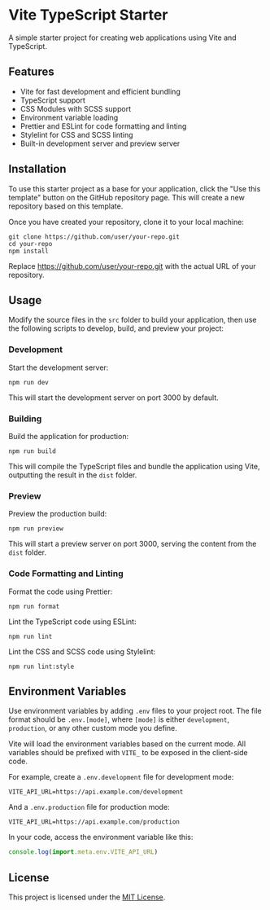 # Vite TypeScript Starter

A simple starter project for creating web applications using Vite and TypeScript.

## Features

- Vite for fast development and efficient bundling
- TypeScript support
- CSS Modules with SCSS support
- Environment variable loading
- Prettier and ESLint for code formatting and linting
- Stylelint for CSS and SCSS linting
- Built-in development server and preview server

## Installation

To use this starter project as a base for your application, click the "Use this template" button on the GitHub repository page. This will create a new repository based on this template.

Once you have created your repository, clone it to your local machine:

```
git clone https://github.com/user/your-repo.git
cd your-repo
npm install
```

Replace https://github.com/user/your-repo.git with the actual URL of your repository.

## Usage

Modify the source files in the `src` folder to build your application, then use the following scripts to develop, build, and preview your project:

### Development

Start the development server:

```
npm run dev
```

This will start the development server on port 3000 by default.

### Building

Build the application for production:

```
npm run build
```

This will compile the TypeScript files and bundle the application using Vite, outputting the result in the `dist` folder.

### Preview

Preview the production build:

```
npm run preview
```

This will start a preview server on port 3000, serving the content from the `dist` folder.

### Code Formatting and Linting

Format the code using Prettier:

```
npm run format
```

Lint the TypeScript code using ESLint:

```
npm run lint
```

Lint the CSS and SCSS code using Stylelint:

```
npm run lint:style
```

## Environment Variables

Use environment variables by adding `.env` files to your project root. The file format should be `.env.[mode]`, where `[mode]` is either `development`, `production`, or any other custom mode you define.

Vite will load the environment variables based on the current mode. All variables should be prefixed with `VITE_` to be exposed in the client-side code.

For example, create a `.env.development` file for development mode:

```
VITE_API_URL=https://api.example.com/development
```

And a `.env.production` file for production mode:

```
VITE_API_URL=https://api.example.com/production
```

In your code, access the environment variable like this:

```javascript
console.log(import.meta.env.VITE_API_URL)
```

## License

This project is licensed under the [MIT License](/LICENSE).
